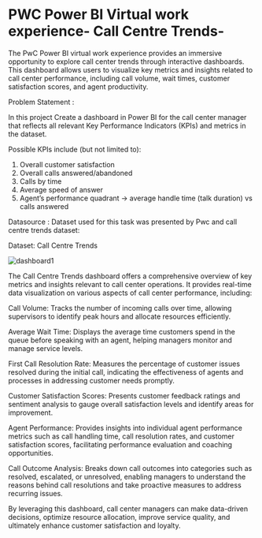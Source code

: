 # PWC Power BI Virtual work experience- Call Centre Trends-

The PwC Power BI virtual work experience provides an immersive opportunity to explore call center trends through interactive dashboards. This dashboard allows users to visualize key metrics and insights related to call center performance, including call volume, wait times, customer satisfaction scores, and agent productivity. 

Problem Statement :

In this project Create a dashboard in Power BI for the call center manager that reflects all relevant Key Performance Indicators (KPIs) and metrics in the dataset.

Possible KPIs include (but not limited to):

1. Overall customer satisfaction
2. Overall calls answered/abandoned
3. Calls by time
4. Average speed of answer
5. Agent’s performance quadrant -> average handle time (talk duration) vs calls answered

Datasource :
Dataset used for this task was presented by Pwc and call centre trends dataset:

Dataset: Call Centre Trends


![dashboard1](https://github.com/Pranali-05/PWC_task_1-Call_Centre_trends-dashboard-/assets/90762811/08f41558-35d6-4b95-a48d-8d74d8fb1c0c)



The Call Centre Trends dashboard offers a comprehensive overview of key metrics and insights relevant to call center operations. It provides real-time data visualization on various aspects of call center performance, including:

Call Volume: Tracks the number of incoming calls over time, allowing supervisors to identify peak hours and allocate resources efficiently.

Average Wait Time: Displays the average time customers spend in the queue before speaking with an agent, helping managers monitor and manage service levels.

First Call Resolution Rate: Measures the percentage of customer issues resolved during the initial call, indicating the effectiveness of agents and processes in addressing customer needs promptly.

Customer Satisfaction Scores: Presents customer feedback ratings and sentiment analysis to gauge overall satisfaction levels and identify areas for improvement.

Agent Performance: Provides insights into individual agent performance metrics such as call handling time, call resolution rates, and customer satisfaction scores, facilitating performance evaluation and coaching opportunities.

Call Outcome Analysis: Breaks down call outcomes into categories such as resolved, escalated, or unresolved, enabling managers to understand the reasons behind call resolutions and take proactive measures to address recurring issues.

By leveraging this dashboard, call center managers can make data-driven decisions, optimize resource allocation, improve service quality, and ultimately enhance customer satisfaction and loyalty.
